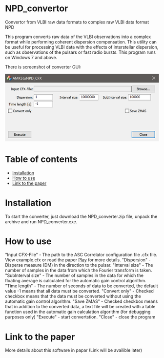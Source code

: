 # NPD_convertor
Convertor from VLBI raw data formats to complex raw VLBI data format NPD

This program converts raw data of the VLBI observations into a complex format while performing coherent dispersion compensation. This utility can be useful for processing VLBI data with the effects of interstellar dispersion, such as observations of the pulsars or fast radio bursts. This program runs on Windows 7 and above.

There is screenshot of converter GUI:

![Screenshot](screenshot.PNG)

# Table of contents
- [Installation](#Installation)
- [How to use](#How-to-use)
- [Link to the paper](#Link-to-the-paper)

# Installation

To start the converter, just download the NPD_converter.zip file, unpack the archive and run NPD_converter.exe.

# How to use

"Input CFX-File" - The path to the ASC Correlator configuration file .cfx file. View example.cfx or read the paper [Play](https://doi.org/10.1142/S2251171717500040) for more details.
"Dispersion" - Disperse measure (DM) in the direction to the pulsar.
"Interval size" - The number of samples in the data from which the Fourier transform is taken.
"SubInterval size" - The number of samples in the data for which the floating average is calculated for the automatic gain control algorithm.
"Time length" - The number of seconds of data to be converted, the default value -1 means that all data must be converted.
"Convert only" - Checked checkbox means that the data must be converted without using the automatic gain control algorithm.
"Save ZMAS" - Checked checkbox means that in addition to the converted data, a text file will be created with a table function used in the automatic gain calculation algorithm (for debugging purposes only)
"Execute" - start convertstion.
"Close" - close the program

# Link to the paper

More details about this software in papar (Link will be availible later)

